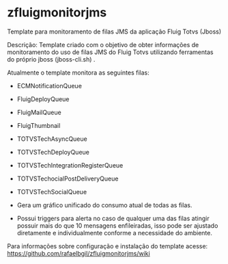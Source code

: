 # zfluigmonitorjms
Template para monitoramento de filas JMS da aplicação Fluig Totvs (Jboss)

Descrição: Template criado com o objetivo de obter informações de monitoramento do uso de filas JMS do Fluig Totvs utilizando ferramentas do próprio jboss (jboss-cli.sh) .

Atualmente o template monitora as seguintes filas:
- ECMNotificationQueue
- FluigDeployQueue
- FluigMailQueue
- FluigThumbnail
- TOTVSTechAsyncQueue
- TOTVSTechDeployQueue
- TOTVSTechIntegrationRegisterQueue
- TOTVSTechocialPostDeliveryQueue
- TOTVSTechSocialQueue

- Gera um gráfico unificado do consumo atual de todas as filas.
- Possui triggers para alerta no caso de qualquer uma das filas atingir possuir mais do que 10 mensagens enfileiradas, isso pode ser ajustado diretamente e individualmente conforme a necessidade do ambiente.

Para informações sobre configuração e instalação do template acesse: https://github.com/rafaelbgil/zfluigmonitorjms/wiki

